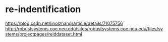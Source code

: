 # re-indentification  
https://blog.csdn.net/linolzhang/article/details/71075756  
http://robustsystems.coe.neu.edu/sites/robustsystems.coe.neu.edu/files/systems/projectpages/reiddataset.html  
